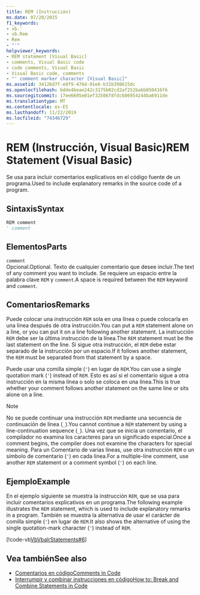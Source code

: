 ```yaml
---
title: REM (Instrucción)
ms.date: 07/20/2015
f1_keywords:
- vb.'
- vb.Rem
- Rem
- "'"
helpviewer_keywords:
- REM statement [Visual Basic]
- comments, Visual Basic code
- code comments, Visual Basic
- Visual Basic code, comments
- "' comment marker character [Visual Basic]"
ms.assetid: 34126d7f-e0f9-476d-91e6-b31b398615dc
ms.openlocfilehash: bdde4beae242c3175b02cd2af252babb850416f6
ms.sourcegitcommit: 17ee6605e01ef32506f8fdc686954244ba6911de
ms.translationtype: MT
ms.contentlocale: es-ES
ms.lasthandoff: 11/22/2019
ms.locfileid: "74346729"
---
```

# <a name="rem-statement-visual-basic"></a><span data-ttu-id="81bf2-102">REM (Instrucción, Visual Basic)</span><span class="sxs-lookup"><span data-stu-id="81bf2-102">REM Statement (Visual Basic)</span></span>
<span data-ttu-id="81bf2-103">Se usa para incluir comentarios explicativos en el código fuente de un programa.</span><span class="sxs-lookup"><span data-stu-id="81bf2-103">Used to include explanatory remarks in the source code of a program.</span></span>  
  
## <a name="syntax"></a><span data-ttu-id="81bf2-104">Sintaxis</span><span class="sxs-lookup"><span data-stu-id="81bf2-104">Syntax</span></span>  
  
```vb  
REM comment  
' comment  
```  
  
## <a name="parts"></a><span data-ttu-id="81bf2-105">Elementos</span><span class="sxs-lookup"><span data-stu-id="81bf2-105">Parts</span></span>  
 `comment`  
 <span data-ttu-id="81bf2-106">Opcional.</span><span class="sxs-lookup"><span data-stu-id="81bf2-106">Optional.</span></span> <span data-ttu-id="81bf2-107">Texto de cualquier comentario que desee incluir.</span><span class="sxs-lookup"><span data-stu-id="81bf2-107">The text of any comment you want to include.</span></span> <span data-ttu-id="81bf2-108">Se requiere un espacio entre la palabra clave `REM` y `comment`.</span><span class="sxs-lookup"><span data-stu-id="81bf2-108">A space is required between the `REM` keyword and `comment`.</span></span>  
  
## <a name="remarks"></a><span data-ttu-id="81bf2-109">Comentarios</span><span class="sxs-lookup"><span data-stu-id="81bf2-109">Remarks</span></span>  
 <span data-ttu-id="81bf2-110">Puede colocar una instrucción `REM` sola en una línea o puede colocarla en una línea después de otra instrucción.</span><span class="sxs-lookup"><span data-stu-id="81bf2-110">You can put a `REM` statement alone on a line, or you can put it on a line following another statement.</span></span> <span data-ttu-id="81bf2-111">La instrucción `REM` debe ser la última instrucción de la línea.</span><span class="sxs-lookup"><span data-stu-id="81bf2-111">The `REM` statement must be the last statement on the line.</span></span> <span data-ttu-id="81bf2-112">Si sigue otra instrucción, el `REM` debe estar separado de la instrucción por un espacio.</span><span class="sxs-lookup"><span data-stu-id="81bf2-112">If it follows another statement, the `REM` must be separated from that statement by a space.</span></span>  
  
 <span data-ttu-id="81bf2-113">Puede usar una comilla simple (`'`) en lugar de `REM`.</span><span class="sxs-lookup"><span data-stu-id="81bf2-113">You can use a single quotation mark (`'`) instead of `REM`.</span></span> <span data-ttu-id="81bf2-114">Esto es así si el comentario sigue a otra instrucción en la misma línea o solo se coloca en una línea.</span><span class="sxs-lookup"><span data-stu-id="81bf2-114">This is true whether your comment follows another statement on the same line or sits alone on a line.</span></span>  
  
> [!NOTE]
> <span data-ttu-id="81bf2-115">No se puede continuar una instrucción `REM` mediante una secuencia de continuación de línea (`_`).</span><span class="sxs-lookup"><span data-stu-id="81bf2-115">You cannot continue a `REM` statement by using a line-continuation sequence (`_`).</span></span> <span data-ttu-id="81bf2-116">Una vez que se inicia un comentario, el compilador no examina los caracteres para un significado especial.</span><span class="sxs-lookup"><span data-stu-id="81bf2-116">Once a comment begins, the compiler does not examine the characters for special meaning.</span></span> <span data-ttu-id="81bf2-117">Para un Comentario de varias líneas, use otra instrucción `REM` o un símbolo de comentario (`'`) en cada línea.</span><span class="sxs-lookup"><span data-stu-id="81bf2-117">For a multiple-line comment, use another `REM` statement or a comment symbol (`'`) on each line.</span></span>  
  
## <a name="example"></a><span data-ttu-id="81bf2-118">Ejemplo</span><span class="sxs-lookup"><span data-stu-id="81bf2-118">Example</span></span>  
 <span data-ttu-id="81bf2-119">En el ejemplo siguiente se muestra la instrucción `REM`, que se usa para incluir comentarios explicativos en un programa.</span><span class="sxs-lookup"><span data-stu-id="81bf2-119">The following example illustrates the `REM` statement, which is used to include explanatory remarks in a program.</span></span> <span data-ttu-id="81bf2-120">También se muestra la alternativa de usar el carácter de comilla simple (`'`) en lugar de `REM`.</span><span class="sxs-lookup"><span data-stu-id="81bf2-120">It also shows the alternative of using the single quotation-mark character (`'`) instead of `REM`.</span></span>  
  
 [!code-vb[VbVbalrStatements#6](~/samples/snippets/visualbasic/VS_Snippets_VBCSharp/VbVbalrStatements/VB/Class1.vb#6)]  
  
## <a name="see-also"></a><span data-ttu-id="81bf2-121">Vea también</span><span class="sxs-lookup"><span data-stu-id="81bf2-121">See also</span></span>

- [<span data-ttu-id="81bf2-122">Comentarios en código</span><span class="sxs-lookup"><span data-stu-id="81bf2-122">Comments in Code</span></span>](../../../visual-basic/programming-guide/program-structure/comments-in-code.md)
- [<span data-ttu-id="81bf2-123">Interrumpir y combinar instrucciones en código</span><span class="sxs-lookup"><span data-stu-id="81bf2-123">How to: Break and Combine Statements in Code</span></span>](../../../visual-basic/programming-guide/program-structure/how-to-break-and-combine-statements-in-code.md)
